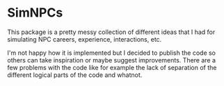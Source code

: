 # SimNPCs

This package is a pretty messy collection of different ideas that I had for simulating NPC careers, experience, interactions, etc.

I'm not happy how it is implemented but I decided to publish the code so others can take inspiration or maybe suggest improvements. There are a few problems with the code like for example the lack of separation of the different logical parts of the code and whatnot.